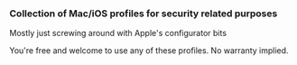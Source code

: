 ### Collection of Mac/iOS profiles for security related purposes

Mostly just screwing around with Apple's configurator bits

You're free and welcome to use any of these profiles. No warranty implied.
